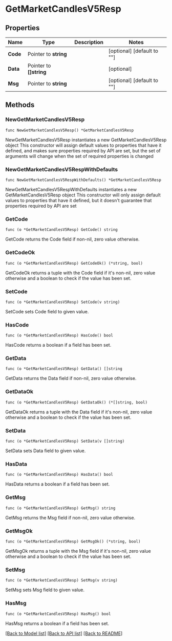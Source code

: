 # GetMarketCandlesV5Resp

## Properties

Name | Type | Description | Notes
------------ | ------------- | ------------- | -------------
**Code** | Pointer to **string** |  | [optional] [default to ""]
**Data** | Pointer to **[]string** |  | [optional] 
**Msg** | Pointer to **string** |  | [optional] [default to ""]

## Methods

### NewGetMarketCandlesV5Resp

`func NewGetMarketCandlesV5Resp() *GetMarketCandlesV5Resp`

NewGetMarketCandlesV5Resp instantiates a new GetMarketCandlesV5Resp object
This constructor will assign default values to properties that have it defined,
and makes sure properties required by API are set, but the set of arguments
will change when the set of required properties is changed

### NewGetMarketCandlesV5RespWithDefaults

`func NewGetMarketCandlesV5RespWithDefaults() *GetMarketCandlesV5Resp`

NewGetMarketCandlesV5RespWithDefaults instantiates a new GetMarketCandlesV5Resp object
This constructor will only assign default values to properties that have it defined,
but it doesn't guarantee that properties required by API are set

### GetCode

`func (o *GetMarketCandlesV5Resp) GetCode() string`

GetCode returns the Code field if non-nil, zero value otherwise.

### GetCodeOk

`func (o *GetMarketCandlesV5Resp) GetCodeOk() (*string, bool)`

GetCodeOk returns a tuple with the Code field if it's non-nil, zero value otherwise
and a boolean to check if the value has been set.

### SetCode

`func (o *GetMarketCandlesV5Resp) SetCode(v string)`

SetCode sets Code field to given value.

### HasCode

`func (o *GetMarketCandlesV5Resp) HasCode() bool`

HasCode returns a boolean if a field has been set.

### GetData

`func (o *GetMarketCandlesV5Resp) GetData() []string`

GetData returns the Data field if non-nil, zero value otherwise.

### GetDataOk

`func (o *GetMarketCandlesV5Resp) GetDataOk() (*[]string, bool)`

GetDataOk returns a tuple with the Data field if it's non-nil, zero value otherwise
and a boolean to check if the value has been set.

### SetData

`func (o *GetMarketCandlesV5Resp) SetData(v []string)`

SetData sets Data field to given value.

### HasData

`func (o *GetMarketCandlesV5Resp) HasData() bool`

HasData returns a boolean if a field has been set.

### GetMsg

`func (o *GetMarketCandlesV5Resp) GetMsg() string`

GetMsg returns the Msg field if non-nil, zero value otherwise.

### GetMsgOk

`func (o *GetMarketCandlesV5Resp) GetMsgOk() (*string, bool)`

GetMsgOk returns a tuple with the Msg field if it's non-nil, zero value otherwise
and a boolean to check if the value has been set.

### SetMsg

`func (o *GetMarketCandlesV5Resp) SetMsg(v string)`

SetMsg sets Msg field to given value.

### HasMsg

`func (o *GetMarketCandlesV5Resp) HasMsg() bool`

HasMsg returns a boolean if a field has been set.


[[Back to Model list]](../README.md#documentation-for-models) [[Back to API list]](../README.md#documentation-for-api-endpoints) [[Back to README]](../README.md)


